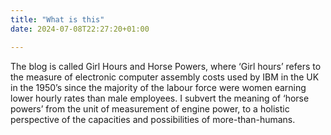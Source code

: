```yaml
---
title: "What is this"
date: 2024-07-08T22:27:20+01:00

---
```

The blog is called Girl Hours and Horse Powers, where ‘Girl hours’ refers to the measure of electronic computer assembly costs used by IBM in the UK in the 1950’s since the majority of the labour force were women earning lower hourly rates than male employees. I subvert the meaning of ‘horse powers’ from the unit of measurement of engine power, to a holistic perspective of the capacities and possibilities of more-than-humans.
